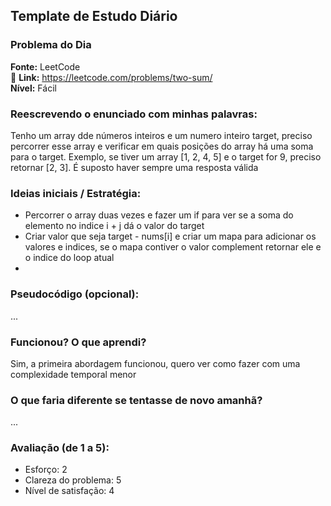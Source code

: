 
## Template de Estudo Diário

### Problema do Dia
**Fonte:**  LeetCode  
🔗 **Link:**  https://leetcode.com/problems/two-sum/  
**Nível:** Fácil  

### Reescrevendo o enunciado com minhas palavras:

Tenho um array dde números inteiros e um numero inteiro target, preciso percorrer esse array e verificar em quais posições do array há uma soma para o target.
Exemplo, se tiver um array [1, 2, 4, 5] e o target for 9, preciso
retornar [2, 3]. É suposto haver sempre uma resposta válida

### Ideias iniciais / Estratégia:
-  Percorrer o array duas vezes e fazer um if para ver se a soma do elemento no indice i + j dá o valor do target
-  Criar valor que seja target - nums[i] e criar um mapa para adicionar os valores e indices, se o mapa contiver o valor complement retornar ele e o indice do loop atual
-

### Pseudocódigo (opcional):
...

### Funcionou? O que aprendi?

Sim, a primeira abordagem funcionou, quero ver como fazer com uma complexidade temporal menor

### O que faria diferente se tentasse de novo amanhã?
...

### Avaliação (de 1 a 5):
- Esforço: 2
- Clareza do problema: 5
- Nível de satisfação:  4

